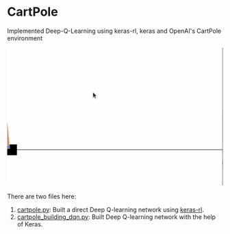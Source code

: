 # CartPole
Implemented Deep-Q-Learning using keras-rl, keras and OpenAI's CartPole environment

![](https://github.com/harshitm98/CartPole/blob/master/cartpole_animation.gif)

There are two files here:
1. [cartpole.py](https://github.com/harshitm98/CartPole/blob/master/cartpole.py): Built a direct Deep Q-learning network using [keras-rl](https://github.com/keras-rl/keras-rl).
2. [cartpole_building_dqn.py](https://github.com/harshitm98/CartPole/blob/master/cartpole_building_dqn.py): Built Deep Q-learning network with the help of Keras.
